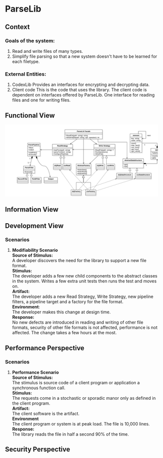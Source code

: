 # ParseLib

## Context
### Goals of the system:
1. Read and write files of many types.
2. Simplify file parsing so that a new system doesn't have to be learned for each filetype.

### External Entities:
1. CodexLib
    Provides an interfaces for encrypting and decrypting data.
2. Client code
    This is the code that uses the library.  The client code is dependent on interfaces offered by ParseLib.  One interface for reading files and one for writing files.

## Functional View
<img align="center" src="docs/images/MainClassDiagram.png"/>

## Information View

## Development View

### Scenarios

1. <strong>Modifiability Scenario</strong></br>
<strong>Source of Stimulus:</strong></br>
A developer discovers the need for the library to support a new file format.</br>
<strong>Stimulus:</strong></br>
The developer adds a few new child components to the abstract classes in the system.  Writes a few extra unit tests then runs the test and moves on.</br>
<strong>Artifact:</strong></br>
The developer adds a new Read Strategy, Write Strategy, new pipeline filters, a pipeline target and a factory for the file format.</br>
<strong>Environment</strong>:</br>
The developer makes this change at design time.</br>
<strong>Response:</strong></br>
No new defects are introduced in reading and writing of other file formats, security of other file formats is not affected, performance is not affected.  The change takes a few hours at the most.</br>

## Performance Perspective

### Scenarios
1. <strong>Performance Scenario</strong></br>
<strong>Source of Stimulus:</strong></br>
The stimulus is source code of a client program or application a synchronous function call.</br>
<strong>Stimulus:</strong></br>
The requests come in a stochastic or sporadic manor only as defined in the client program.</br>
<strong>Artifact:</strong></br>
The client software is the artifact.</br>
<strong>Environment</strong></br>
The client program or system is at peak load.  The file is 10,000 lines.</br>
<strong>Response:</strong></br>
The library reads the file in half a second 90% of the time.</br>

## Security Perspective
